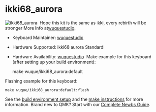 # ikki68_aurora

![ikki68_aurora](https://cdn.shopify.com/s/files/1/0403/9809/4489/products/GMK_Mizu_FK5225_2021-Jan-28_01-50-51AM-000_CustomizedView25613364763.jpg?v=1611994134)
​
Hope this kit is the same as ikki, every rebirth will be stronger
More Info at[wuquestudio](https://shop.wuquestudio.com/).
​
* Keyboard Maintainer: [wuquestudio](https://shop.wuquestudio.com)
* Hardware Supported: ikki68 aurora Standard
* Hardware Availability: [wuquestudio](http://aurora.wuquestudio.com/)
​
Make example for this keyboard (after setting up your build environment):

    make wuque/ikki68_aurora:default

Flashing example for this keyboard:

    make wuque/ikki68_aurora:default:flash

See the [build environment setup](https://docs.qmk.fm/#/getting_started_build_tools) and the [make instructions](https://docs.qmk.fm/#/getting_started_make_guide) for more information. Brand new to QMK? Start with our [Complete Newbs Guide](https://docs.qmk.fm/#/newbs).
